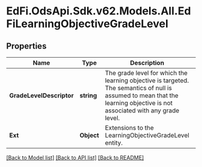 # EdFi.OdsApi.Sdk.v62.Models.All.EdFiLearningObjectiveGradeLevel

## Properties

Name | Type | Description | Notes
------------ | ------------- | ------------- | -------------
**GradeLevelDescriptor** | **string** | The grade level for which the learning objective is targeted. The semantics of null is assumed to mean that the learning objective is not associated with any grade level. | 
**Ext** | **Object** | Extensions to the LearningObjectiveGradeLevel entity. | [optional] 

[[Back to Model list]](../README.md#documentation-for-models) [[Back to API list]](../README.md#documentation-for-api-endpoints) [[Back to README]](../README.md)

